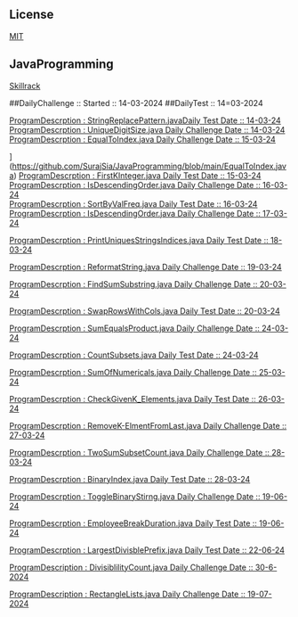 ## License

[MIT](https://choosealicense.com/licenses/mit/)
## JavaProgramming
[Skillrack](https://www.skillrack.com)

##DailyChallenge
:: Started :: 14-03-2024
##DailyTest 
:: 14=03-2024

 [ProgramDescrption : StringReplacePattern.javaDaily Test Date :: 14-03-24](https://github.com/SurajSia/JavaProgramming/blob/main/StringReplacePattern.java)
 [ProgramDescrption : UniqueDigitSize.java Daily Challenge Date :: 14-03-24](https://github.com/SurajSia/JavaProgramming/blob/main/UniqueDigitSize.java)
 [ProgramDescrption : EqualToIndex.java Daily Challenge Date :: 15-03-24</p> ]([)](https://github.com/SurajSia/JavaProgramming/blob/main/EqualToIndex.java)
 [ProgramDescrption : FirstKInteger.java Daily Test Date :: 15-03-24](https://github.com/SurajSia/JavaProgramming/blob/main/FirstKIntegers.java)
 [ProgramDescrption : IsDescendingOrder.java Daily Challenge Date :: 16-03-24](https://github.com/SurajSia/JavaProgramming/blob/main/IsDescendingOrder.java)           
 [ProgramDescrption : SortByValFreq.java Daily Test Date :: 16-03-24](https://github.com/SurajSia/JavaProgramming/blob/main/SortByValueFreq.java)
 [ProgramDescrption : IsDescendingOrder.java Daily Challenge Date :: 17-03-24](https://github.com/SurajSia/JavaProgramming/blob/main/IsDescendingOrder.java)

[ProgramDescrption : PrintUniquesStringsIndices.java Daily Test Date :: 18-03-24](https://github.com/SurajSia/JavaProgramming/blob/main/PrintUniquesStringsIndices.java)

[ProgramDescrption : ReformatString.java Daily Challenge Date :: 19-03-24](https://github.com/SurajSia/JavaProgramming/blob/main/RemformatString.java)

[ProgramDescrption : FindSumSubstring.java Daily Challenge Date :: 20-03-24](https://github.com/SurajSia/JavaProgramming/blob/main/FindSumSubstring.java)

[ProgramDescrption : SwapRowsWithCols.java Daily Test Date :: 20-03-24](https://github.com/SurajSia/JavaProgramming/blob/main/SwapRowsWithCols.java)

[ProgramDescrption : SumEqualsProduct.java Daily Challenge Date :: 24-03-24](https://github.com/SurajSia/JavaProgramming/blob/main/SumEqualsProduct.java)

[ProgramDescrption : CountSubsets.java Daily Test Date :: 24-03-24](https://github.com/SurajSia/JavaProgramming/blob/main/SubsetsSum.java)

[ProgramDescrption : SumOfNumericals.java Daily Challenge Date :: 25-03-24](https://github.com/SurajSia/JavaProgramming/blob/main/SumOfNumericals.java)

[ProgramDescrption : CheckGivenK_Elements.java Daily Test Date :: 26-03-24](https://github.com/SurajSia/JavaProgramming/blob/main/CheckGivenK_Elements.java)

[ProgramDescrption : RemoveK-ElmentFromLast.java Daily Challenge Date :: 27-03-24](https://github.com/SurajSia/JavaProgramming/blob/main/RemoveK-ElementFromLast.java)

[ProgramDescrption : TwoSumSubsetCount.java Daily Challenge Date :: 28-03-24](https://github.com/SurajSia/JavaProgramming/blob/main/TwoSumSubsetCount.java)

[ProgramDescrption : BinaryIndex.java Daily Test Date :: 28-03-24](https://github.com/SurajSia/JavaProgramming/blob/main/BinaryIndex.java)

[ProgramDescrption : ToggleBinaryStirng.java Daily Challenge Date :: 19-06-24](https://github.com/SurajSia/JavaProgramming/blob/main/ToggleBinaryString.java)

[ProgramDescrption : EmployeeBreakDuration.java Daily Test Date :: 19-06-24](https://github.com/SurajSia/JavaProgramming/blob/main/EmployeeBreakDuration.java)

[ProgramDescrption : LargestDivisblePrefix.java Daily Test Date :: 22-06-24](https://github.com/SurajSia/JavaProgramming/blob/main/LargestDivisiblePrefix.java)

[ProgramDescription : DivisiblilityCount.java Daily Challenge Date :: 30-6-2024](https://github.com/SurajSia/JavaProgramming/blob/main/DivisiblilityCount.java)

[ProgramDescription : RectangleLists.java Daily Challenge Date :: 19-07-2024](https://github.com/SurajSia/JavaProgramming/blob/main/RectangleLists.java)
